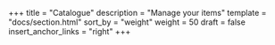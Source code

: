+++
title = "Catalogue"
description = "Manage your items"
template = "docs/section.html"
sort_by = "weight"
weight = 50
draft = false
insert_anchor_links = "right"
+++
